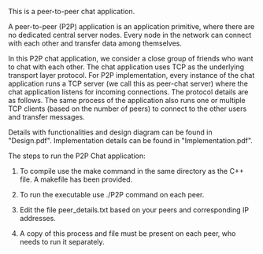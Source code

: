 This is a peer-to-peer chat application.

A peer-to-peer (P2P) application is an application primitive, where there are no dedicated central server nodes. Every node in the network can connect with each other and transfer data among themselves.

In this P2P chat application, we consider a close group of friends who want to chat with each other. The chat application uses TCP as the underlying transport layer protocol. For P2P implementation, every instance of the chat application runs a TCP server (we call this as peer-chat server) where the chat application listens for incoming connections. The protocol details are as follows. The same process of the application also runs one or multiple TCP clients (based on the number of peers) to connect to the other users and transfer messages.

Details with functionalities and design diagram can be found in "Design.pdf".
Implementation details can be found in "Implementation.pdf".

The steps to run the P2P Chat application:

1. To compile use the make command in the same directory as the C++ file. A makefile has been provided.

2. To run the executable use ./P2P command on each peer.

3. Edit the file peer_details.txt based on your peers and corresponding IP addresses.

4. A copy of this process and file must be present on each peer, who needs to run it separately.